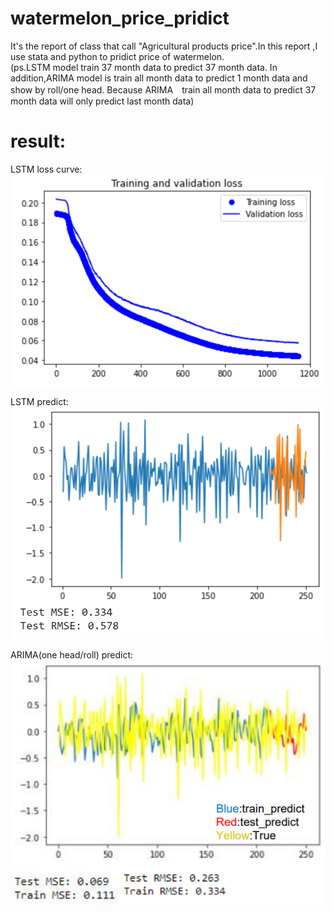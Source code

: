 # watermelon_price_pridict
 It's the report of class that call "Agricultural products price".In this report ,I use stata and python to pridict price of watermelon.
 <br>
 (ps.LSTM model train 37 month data to predict 37 month data. In addition,ARIMA model is train all month data to predict 1 month data and show by roll/one head. Because ARIMA　train all month data to predict 37 month data will only predict last month data)
 
 # result:
 LSTM loss curve:
 <br>
![](./result_photo/LSTM_loss_curve.PNG)

LSTM predict:
 <br>
![](./result_photo/LSTM_predict.PNG)

ARIMA(one head/roll) predict:
<br>
![](./result_photo/ARIMA_onehead.PNG)
